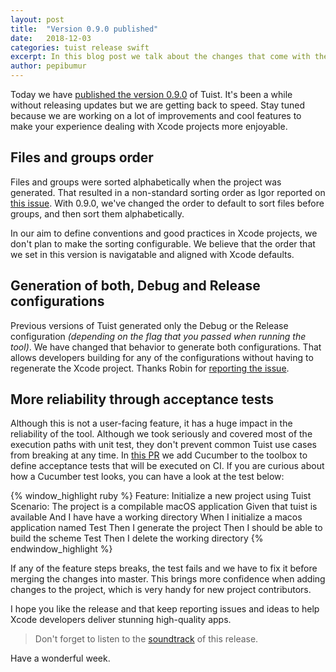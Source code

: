 ```yaml
---
layout: post
title:  "Version 0.9.0 published"
date:   2018-12-03
categories: tuist release swift
excerpt: In this blog post we talk about the changes that come with the recently published version 0.9.0.
author: pepibumur
---
```


Today we have [published the version 0.9.0](https://github.com/tuist/tuist/releases/tag/0.9.0) of Tuist. It's been a while without releasing updates but we are getting back to speed. Stay tuned because we are working on a lot of improvements and cool features to make your experience dealing with Xcode projects more enjoyable. 

## Files and groups order
Files and groups were sorted alphabetically when the project was generated. That resulted in a non-standard sorting order as Igor reported on [this issue](https://github.com/tuist/tuist/issues/140). With 0.9.0, we've changed the order to default to sort files before groups, and then sort them alphabetically.

In our aim to define conventions and good practices in Xcode projects, we don't plan to make the sorting configurable. We believe that the order that we set in this version is navigatable and aligned with Xcode defaults.

## Generation of both, Debug and Release configurations
Previous versions of Tuist generated only the Debug or the Release configuration *(depending on the flag that you passed when running the tool)*. We have changed that behavior to generate both configurations. That allows developers building for any of the configurations without having to regenerate the Xcode project. Thanks Robin for [reporting the issue](https://github.com/tuist/tuist/issues/159).

## More reliability through acceptance tests
Although this is not a user-facing feature, it has a huge impact in the reliability of the tool. Although we took seriously and covered most of the execution paths with unit test, they don't prevent common Tuist use cases from breaking at any time. In [this PR](https://github.com/tuist/tuist/pull/166) we add Cucumber to the toolbox to define acceptance tests that will be executed on CI. If you are curious about how a Cucumber test looks, you can have a look at the test below:

{% window_highlight ruby %}
Feature: Initialize a new project using Tuist
  Scenario: The project is a compilable macOS application
    Given that tuist is available
    And I have have a working directory
    When I initialize a macos application named Test
    Then I generate the project
    Then I should be able to build the scheme Test
    Then I delete the working directory 
{% endwindow_highlight %}

If any of the feature steps breaks, the test fails and we have to fix it before merging the changes into master. This brings more confidence when adding changes to the project, which is very handy for new project contributors.

I hope you like the release and that keep reporting issues and ideas to help Xcode developers deliver stunning high-quality apps.

> Don't forget to listen to the [soundtrack](https://soundcloud.com/samar_elsayed/florencethemachine_hunger) of this release.

Have a wonderful week.